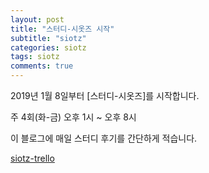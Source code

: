 ```yaml
---
layout: post
title: "스터디-시옷즈 시작"
subtitle: "siotz"
categories: siotz
tags: siotz
comments: true
---
```


2019년 1월 8일부터 [스터디-시옷즈]를 시작합니다.

주 4회(화-금) 오후 1시 ~ 오후 8시

이 블로그에 매일 스터디 후기를 간단하게 적습니다.

[siotz-trello](https://trello.com/b/OA0kDwHH/siotz-study)
